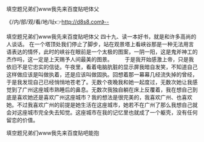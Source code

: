 填空题兄弟们www我先来百度贴吧体父

《/内/部/观/看/地/址👉http://d8s8.com》--

填空题兄弟们www我先来百度贴吧体父	四十九、读一本好书，就是和许多高尚的人谈话。
在一个塔顶处我们停止了脚步，站在观景塔上看峡谷那是一种无法用言语表达的情怀，此时的峡谷在眼前是一个太极的图案，一阴一阳，这是鬼斧神工的杰作吗，这一定是上天赐予人间最美的图景。
　　于是我开始感激上帝，只是我依旧不是它忠实的信徒。午夜里，看着电脑肮脏的显示屏我暗自发笑，不知道自己这样做应该是叫做执着，还是应该叫做固执。回想着那一幕幕几经流失掉的曾经，于是我发现自己已经悄悄地苍老了。无数个夜晚我和她一起度过，无数次她让我感觉到了广州这座城市熟睡后的鼻息。无数次我独自躺在床上反覆着，我在想自己到底是喜欢她还是喜欢广州这座城市？我的想法是很完美的，我喜欢广州、也喜欢她。不过我喜欢广州的前提是她生活在这座城市，她若不在广州了那么我想自己就会对这座城市完全失去知觉。这座城市在我的记忆里也就成了一个躯壳，没有任何留恋的价值。





填空题兄弟们www我先来百度贴吧能抱

